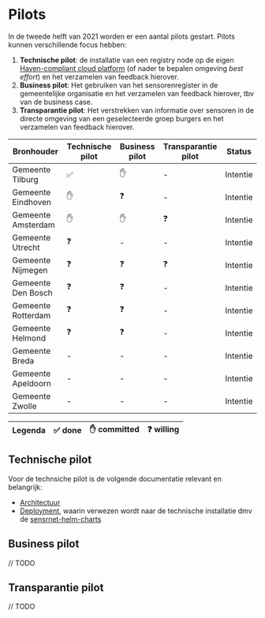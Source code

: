 # Pilots

In de tweede helft van 2021 worden er een aantal pilots gestart. Pilots kunnen verschillende focus hebben:

1. **Technische pilot**: de installatie van een registry node op de eigen [Haven-compliant cloud platform](https://haven.commonground.nl/) (of nader te bepalen omgeving _best effort_) en het verzamelen van feedback hierover.
2. **Business pilot**:  Het gebruiken van het sensorenregister in de gemeentelijke organisatie en het verzamelen van feedback hierover, tbv van de business case.
3. **Transparantie pilot**: Het verstrekken van informatie over sensoren in de directe omgeving van een geselecteerde groep burgers en het verzamelen van feedback hierover.

| Bronhouder         | Technische pilot   | Business pilot | Transparantie pilot | Status   |
| ------------------ | ------------------ | -------------- | ------------------- | -------- |
| Gemeente Tilburg   | :white_check_mark: | :raised_hand:  | -                   | Intentie |
| Gemeente Eindhoven | :raised_hand:      | :question:     | -                   | Intentie |
| Gemeente Amsterdam | :raised_hand:      | :raised_hand:  | :question:          | Intentie |
| Gemeente Utrecht   | :question:         | -              | -                   | Intentie |
| Gemeente Nijmegen  | :question:         | :question:     | :question:          | Intentie |
| Gemeente Den Bosch | :question:         | :question:     | -                   | Intentie |
| Gemeente Rotterdam | :question:         | :question:     | -                   | Intentie |
| Gemeente Helmond   | :question:         | :question:     | -                   | Intentie |
| Gemeente Breda     | -                  | -              | -                   | Intentie |
| Gemeente Apeldoorn | -                  | -              | -                   | Intentie |
| Gemeente Zwolle    | -                  | -              | -                   | Intentie |

| Legenda | :white_check_mark: done | :raised_hand: committed | :question: willing |
| ------- | ----------------------- | ----------------------- | ------------------ |


## Technische pilot

Voor de technsiche pilot is de volgende documentatie relevant en belangrijk:

- [Architectuur](Architecture.md)
- [Deployment](Deployment.md), waarin verwezen wordt naar de technische installatie dmv de [sensrnet-helm-charts](https://github.com/kadaster-labs/sensrnet-helm-charts)

## Business pilot

// TODO

## Transparantie pilot

// TODO
